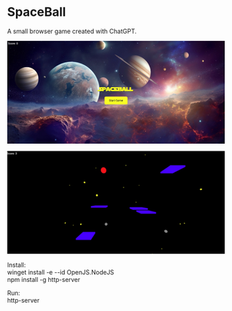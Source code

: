 # SpaceBall

A small browser game created with ChatGPT.

![SpaceBall Splashscreen](screenshot_1.jpg)

![SpaceBall](screenshot_2.jpg)

Install:  
winget install -e --id OpenJS.NodeJS  
npm install -g http-server 

Run:  
http-server
